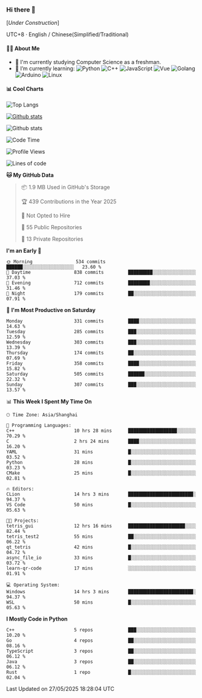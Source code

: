 ### Hi there 👋

\[*Under Construction*\]

UTC+8 · English / Chinese(Simplified/Traditional)

<!--
**NoNormalCreeper/NoNormalCreeper** is a ✨ _special_ ✨ repository because its `README.md` (this file) appears on your GitHub profile.

Here are some ideas to get you started:

- 🔭 I’m currently working on ...
- 🌱 I’m currently learning ...
- 👯 I’m looking to collaborate on ...
- 🤔 I’m looking for help with ...
- 💬 Ask me about ...
- 📫 How to reach me: ...
- 😄 Pronouns: ...
- ⚡ Fun fact: ...
-->

#### 👩‍💻 About Me

- 🏫 I'm currently studying Computer Science as a freshman.
- 🌱 I’m currently learning: 
![Python](https://img.shields.io/badge/-Python-blue?style=flat-square&logo=Python&logoColor=fff)
![C++](https://img.shields.io/badge/-C%2B%2B-00599C?style=flat-square&logo=C%2B%2B&logoColor=fff)
![JavaScript](https://img.shields.io/badge/-JavaScript-ffca18?style=flat-square&logo=JavaScript&logoColor=fff)
![Vue](https://img.shields.io/badge/-Vue-4FC08D?style=flat-square&logo=Vue.js&logoColor=fff)
![Golang](https://img.shields.io/badge/-Go-007d9c?style=flat-square&logo=Go&logoColor=fff)
![Arduino](https://img.shields.io/badge/-Arduino-00979D?style=flat-square&logo=Arduino&logoColor=fff)
![Linux](https://img.shields.io/badge/-Linux-FCC624?style=flat-square&logo=Linux&logoColor=fff)

#### 📊 Cool Charts

![Top Langs](https://readme-stats-zeta-six.vercel.app/api/top-langs/?username=NoNormalCreeper&layout=compact)

[![Github stats](https://readme-stats-zeta-six.vercel.app/api?username=NoNormalCreeper&show=reviews,discussions_started,discussions_answered,prs_merged,prs_merged_percentage)](https://github.com/anuraghazra/github-readme-stats)

![Github stats](https://github-profile-trophy.vercel.app/?username=NoNormalCreeper)


<!--START_SECTION:waka-->
![Code Time](http://img.shields.io/badge/Code%20Time-531%20hrs%2040%20mins-blue)

![Profile Views](http://img.shields.io/badge/Profile%20Views-2-blue)

![Lines of code](https://img.shields.io/badge/From%20Hello%20World%20I%27ve%20Written-3.2%20million%20lines%20of%20code-blue)

**🐱 My GitHub Data** 

> 📦 1.9 MB Used in GitHub's Storage 
 > 
> 🏆 439 Contributions in the Year 2025
 > 
> 🚫 Not Opted to Hire
 > 
> 📜 55 Public Repositories 
 > 
> 🔑 13 Private Repositories 
 > 
**I'm an Early 🐤** 

```text
🌞 Morning                534 commits         ██████░░░░░░░░░░░░░░░░░░░   23.60 % 
🌆 Daytime                838 commits         █████████░░░░░░░░░░░░░░░░   37.03 % 
🌃 Evening                712 commits         ████████░░░░░░░░░░░░░░░░░   31.46 % 
🌙 Night                  179 commits         ██░░░░░░░░░░░░░░░░░░░░░░░   07.91 % 
```
📅 **I'm Most Productive on Saturday** 

```text
Monday                   331 commits         ████░░░░░░░░░░░░░░░░░░░░░   14.63 % 
Tuesday                  285 commits         ███░░░░░░░░░░░░░░░░░░░░░░   12.59 % 
Wednesday                303 commits         ███░░░░░░░░░░░░░░░░░░░░░░   13.39 % 
Thursday                 174 commits         ██░░░░░░░░░░░░░░░░░░░░░░░   07.69 % 
Friday                   358 commits         ████░░░░░░░░░░░░░░░░░░░░░   15.82 % 
Saturday                 505 commits         ██████░░░░░░░░░░░░░░░░░░░   22.32 % 
Sunday                   307 commits         ███░░░░░░░░░░░░░░░░░░░░░░   13.57 % 
```


📊 **This Week I Spent My Time On** 

```text
🕑︎ Time Zone: Asia/Shanghai

💬 Programming Languages: 
C++                      10 hrs 28 mins      ██████████████████░░░░░░░   70.29 % 
C                        2 hrs 24 mins       ████░░░░░░░░░░░░░░░░░░░░░   16.20 % 
YAML                     31 mins             █░░░░░░░░░░░░░░░░░░░░░░░░   03.52 % 
Python                   28 mins             █░░░░░░░░░░░░░░░░░░░░░░░░   03.23 % 
CMake                    25 mins             █░░░░░░░░░░░░░░░░░░░░░░░░   02.81 % 

🔥 Editors: 
CLion                    14 hrs 3 mins       ████████████████████████░   94.37 % 
VS Code                  50 mins             █░░░░░░░░░░░░░░░░░░░░░░░░   05.63 % 

🐱‍💻 Projects: 
tetris_gui               12 hrs 16 mins      █████████████████████░░░░   82.44 % 
tetris_test2             55 mins             ██░░░░░░░░░░░░░░░░░░░░░░░   06.22 % 
qt_tetris                42 mins             █░░░░░░░░░░░░░░░░░░░░░░░░   04.72 % 
async_file_io            33 mins             █░░░░░░░░░░░░░░░░░░░░░░░░   03.72 % 
learn-qr-code            17 mins             ░░░░░░░░░░░░░░░░░░░░░░░░░   01.91 % 

💻 Operating System: 
Windows                  14 hrs 3 mins       ████████████████████████░   94.37 % 
WSL                      50 mins             █░░░░░░░░░░░░░░░░░░░░░░░░   05.63 % 
```

**I Mostly Code in Python** 

```text
C++                      5 repos             ███░░░░░░░░░░░░░░░░░░░░░░   10.20 % 
Go                       4 repos             ██░░░░░░░░░░░░░░░░░░░░░░░   08.16 % 
TypeScript               3 repos             ██░░░░░░░░░░░░░░░░░░░░░░░   06.12 % 
Java                     3 repos             ██░░░░░░░░░░░░░░░░░░░░░░░   06.12 % 
Rust                     1 repo              █░░░░░░░░░░░░░░░░░░░░░░░░   02.04 % 
```




 Last Updated on 27/05/2025 18:28:04 UTC
<!--END_SECTION:waka-->

